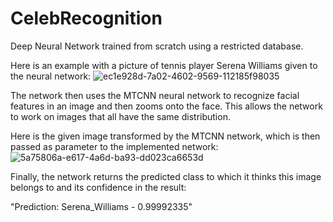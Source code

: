 # CelebRecognition
Deep Neural Network trained from scratch using a restricted database.

Here is an example with a picture of tennis player Serena Williams given to the neural network:
![ec1e928d-7a02-4602-9569-112185f98035](https://user-images.githubusercontent.com/86181145/205505022-dcbe485e-2263-4a3a-abab-94dc6ad4f534.png)

The network then uses the MTCNN neural network to recognize facial features in an image and then zooms onto the face. This allows the network to work on images that all have the same distribution.

Here is the given image transformed by the MTCNN network, which is then passed as parameter to the implemented network:
![5a75806a-e617-4a6d-ba93-dd023ca6653d](https://user-images.githubusercontent.com/86181145/205505418-267d6ef5-0eb0-478b-95e3-2672d3a87d50.png)

Finally, the network returns the predicted class to which it thinks this image belongs to and its confidence in the result:

"Prediction:  Serena_Williams  - 0.99992335"
